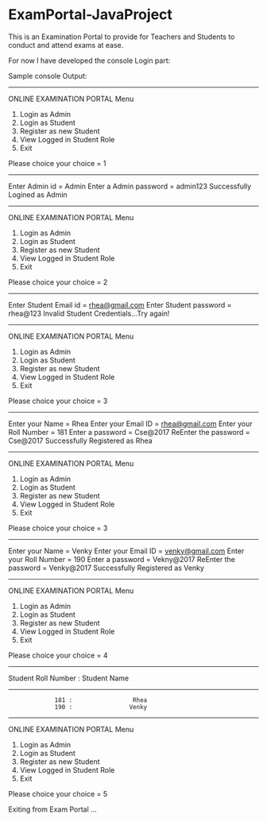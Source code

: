 # ExamPortal-JavaProject
This is an Examination Portal to provide for Teachers and Students to conduct and attend exams at ease.

For now I have developed the console Login part:

Sample console Output:

_____________________________________

ONLINE EXAMINATION PORTAL
Menu
1. Login as Admin
2. Login as Student
3. Register as new Student
4. View Logged in Student Role
5. Exit

 Please choice your choice = 1
_____________________________________

Enter Admin id = Admin
Enter a Admin password = admin123
Successfully Logined as Admin
_____________________________________

ONLINE EXAMINATION PORTAL
Menu
1. Login as Admin
2. Login as Student
3. Register as new Student
4. View Logged in Student Role
5. Exit

 Please choice your choice = 2
_____________________________________

Enter Student Email id = rhea@gmail.com
Enter Student password = rhea@123
Invalid Student Credentials...Try again!

_____________________________________

ONLINE EXAMINATION PORTAL
Menu
1. Login as Admin
2. Login as Student
3. Register as new Student
4. View Logged in Student Role
5. Exit

 Please choice your choice = 3
_____________________________________

Enter your Name = Rhea
Enter your Email ID = rhea@gmail.com
Enter your Roll Number = 181
Enter a password = Cse@2017
ReEnter the password = Cse@2017
Successfully Registered as Rhea
_____________________________________

ONLINE EXAMINATION PORTAL
Menu
1. Login as Admin
2. Login as Student
3. Register as new Student
4. View Logged in Student Role
5. Exit

 Please choice your choice = 3
_____________________________________

Enter your Name = Venky
Enter your Email ID = venky@gmail.com
Enter your Roll Number = 190
Enter a password = Vekny@2017
ReEnter the password = Venky@2017
Successfully Registered as Venky

_____________________________________

ONLINE EXAMINATION PORTAL
Menu
1. Login as Admin
2. Login as Student
3. Register as new Student
4. View Logged in Student Role
5. Exit

 Please choice your choice = 4


________________________________________________
 Student Roll Number :         Student Name
________________________________________________
                 181 :                 Rhea
                 190 :                Venky
________________________________________________


ONLINE EXAMINATION PORTAL
Menu
1. Login as Admin
2. Login as Student
3. Register as new Student
4. View Logged in Student Role
5. Exit

 Please choice your choice = 5

Exiting from Exam Portal ...



